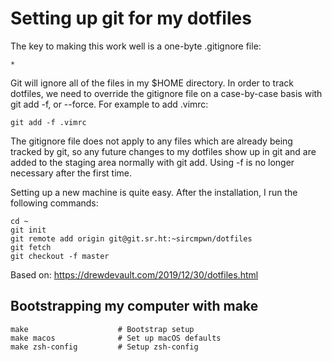 # Setting up git for my dotfiles
The key to making this work well is a one-byte .gitignore file:

```
*
```

Git will ignore all of the files in my $HOME directory.
In order to track dotfiles, we need to override the gitignore file on a case-by-case basis with git add -f, or --force.
For example to add .vimrc:

```
git add -f .vimrc
```

The gitignore file does not apply to any files which are already being tracked by git, so any future changes to my dotfiles show up in git and are added to the staging area normally with git add. Using -f is no longer necessary after the first time.

Setting up a new machine is quite easy. After the installation, I run the following commands:

```
cd ~
git init
git remote add origin git@git.sr.ht:~sircmpwn/dotfiles
git fetch
git checkout -f master
```

Based on: https://drewdevault.com/2019/12/30/dotfiles.html

## Bootstrapping my computer with make

```
make                    # Bootstrap setup
make macos              # Set up macOS defaults
make zsh-config         # Setup zsh-config
```
